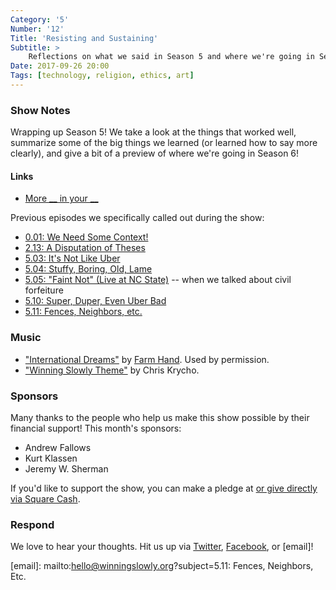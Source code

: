 ```yaml
---
Category: '5'
Number: '12'
Title: 'Resisting and Sustaining'
Subtitle: >
    Reflections on what we said in Season 5 and where we're going in Season 6. (Buckle up!)
Date: 2017-09-26 20:00
Tags: [technology, religion, ethics, art]
---
```


### Show Notes

Wrapping up Season 5! We take a look at the things that worked well, summarize some of the big things we learned (or learned how to say more clearly), and give a bit of a preview of where we're going in Season 6!

#### Links

- [More \_\_ in your \_\_](http://knowyourmeme.com/memes/xzibit-yo-dawg)

Previous episodes we specifically called out during the show:

- [0.01: We Need Some Context!](http://www.winningslowly.org/0.01/)
- [2.13: A Disputation of Theses](http://www.winningslowly.org/2.13/)
- [5.03: It's Not Like Uber](http://www.winningslowly.org/5.03/)
- [5.04: Stuffy, Boring, Old, Lame](http://www.winningslowly.org/5.04/)
- [5.05: "Faint Not" (Live at NC State)](http://www.winningslowly.org/5.05/) -- when we talked about civil forfeiture
- [5.10: Super, Duper, Even Uber Bad](http://www.winningslowly.org/5.10/)
- [5.11: Fences, Neighbors, etc.](http://www.winningslowly.org/5.11/)

### Music

- ["International Dreams"](https://farmhand.bandcamp.com/track/international-dreams) by [Farm Hand](https://farmhand.bandcamp.com/releases). Used by permission.
- ["Winning Slowly Theme"](https://soundcloud.com/chriskrycho/winning-slowly) by Chris Krycho. 

### Sponsors

Many thanks to the people who help us make this show possible by their financial support! This month's sponsors:

- Andrew Fallows
- Kurt Klassen
- Jeremy W. Sherman

If you'd like to support the show, you can make a pledge at <a href='https://www.patreon.com/winningslowly' rel='payment'> or give
directly via [Square Cash].

[Square Cash]: https://cash.me/$winningslowly


### Respond

We love to hear your thoughts. Hit us up via [Twitter], [Facebook], or [email]!

[Twitter]: //www.twitter.com/winningslowly
[Facebook]: //www.facebook.com/winningslowlypodcast
[email]: mailto:hello@winningslowly.org?subject=5.11: Fences, Neighbors, Etc.
